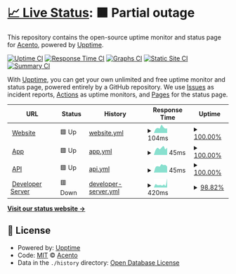 # [📈 Live Status](https://Team-Acento.github.io/status): <!--live status--> **🟧 Partial outage**

This repository contains the open-source uptime monitor and status page for [Acento](https://Team-Acento.github.io/status), powered by [Upptime](https://github.com/upptime/upptime).

[![Uptime CI](https://github.com/Team-Acento/status/workflows/Uptime%20CI/badge.svg)](https://github.com/Team-Acento/status/actions?query=workflow%3A%22Uptime+CI%22)
[![Response Time CI](https://github.com/Team-Acento/status/workflows/Response%20Time%20CI/badge.svg)](https://github.com/Team-Acento/status/actions?query=workflow%3A%22Response+Time+CI%22)
[![Graphs CI](https://github.com/Team-Acento/status/workflows/Graphs%20CI/badge.svg)](https://github.com/Team-Acento/status/actions?query=workflow%3A%22Graphs+CI%22)
[![Static Site CI](https://github.com/Team-Acento/status/workflows/Static%20Site%20CI/badge.svg)](https://github.com/Team-Acento/status/actions?query=workflow%3A%22Static+Site+CI%22)
[![Summary CI](https://github.com/Team-Acento/status/workflows/Summary%20CI/badge.svg)](https://github.com/Team-Acento/status/actions?query=workflow%3A%22Summary+CI%22)

With [Upptime](https://upptime.js.org), you can get your own unlimited and free uptime monitor and status page, powered entirely by a GitHub repository. We use [Issues](https://github.com/Team-Acento/status/issues) as incident reports, [Actions](https://github.com/Team-Acento/status/actions) as uptime monitors, and [Pages](https://Team-Acento.github.io/status) for the status page.

<!--start: status pages-->
<!-- This summary is generated by Upptime (https://github.com/upptime/upptime) -->
<!-- Do not edit this manually, your changes will be overwritten -->
<!-- prettier-ignore -->
| URL | Status | History | Response Time | Uptime |
| --- | ------ | ------- | ------------- | ------ |
| <img alt="" src="https://icons.duckduckgo.com/ip3/acento.us.ico" height="13"> [Website](https://acento.us/) | 🟩 Up | [website.yml](https://github.com/Team-Acento/status/commits/HEAD/history/website.yml) | <details><summary><img alt="Response time graph" src="./graphs/website/response-time-week.png" height="20"> 104ms</summary><br><a href="https://Team-Acento.github.io/status/history/website"><img alt="Response time 140" src="https://img.shields.io/endpoint?url=https%3A%2F%2Fraw.githubusercontent.com%2FTeam-Acento%2Fstatus%2FHEAD%2Fapi%2Fwebsite%2Fresponse-time.json"></a><br><a href="https://Team-Acento.github.io/status/history/website"><img alt="24-hour response time 92" src="https://img.shields.io/endpoint?url=https%3A%2F%2Fraw.githubusercontent.com%2FTeam-Acento%2Fstatus%2FHEAD%2Fapi%2Fwebsite%2Fresponse-time-day.json"></a><br><a href="https://Team-Acento.github.io/status/history/website"><img alt="7-day response time 104" src="https://img.shields.io/endpoint?url=https%3A%2F%2Fraw.githubusercontent.com%2FTeam-Acento%2Fstatus%2FHEAD%2Fapi%2Fwebsite%2Fresponse-time-week.json"></a><br><a href="https://Team-Acento.github.io/status/history/website"><img alt="30-day response time 140" src="https://img.shields.io/endpoint?url=https%3A%2F%2Fraw.githubusercontent.com%2FTeam-Acento%2Fstatus%2FHEAD%2Fapi%2Fwebsite%2Fresponse-time-month.json"></a><br><a href="https://Team-Acento.github.io/status/history/website"><img alt="1-year response time 140" src="https://img.shields.io/endpoint?url=https%3A%2F%2Fraw.githubusercontent.com%2FTeam-Acento%2Fstatus%2FHEAD%2Fapi%2Fwebsite%2Fresponse-time-year.json"></a></details> | <details><summary><a href="https://Team-Acento.github.io/status/history/website">100.00%</a></summary><a href="https://Team-Acento.github.io/status/history/website"><img alt="All-time uptime 100.00%" src="https://img.shields.io/endpoint?url=https%3A%2F%2Fraw.githubusercontent.com%2FTeam-Acento%2Fstatus%2FHEAD%2Fapi%2Fwebsite%2Fuptime.json"></a><br><a href="https://Team-Acento.github.io/status/history/website"><img alt="24-hour uptime 100.00%" src="https://img.shields.io/endpoint?url=https%3A%2F%2Fraw.githubusercontent.com%2FTeam-Acento%2Fstatus%2FHEAD%2Fapi%2Fwebsite%2Fuptime-day.json"></a><br><a href="https://Team-Acento.github.io/status/history/website"><img alt="7-day uptime 100.00%" src="https://img.shields.io/endpoint?url=https%3A%2F%2Fraw.githubusercontent.com%2FTeam-Acento%2Fstatus%2FHEAD%2Fapi%2Fwebsite%2Fuptime-week.json"></a><br><a href="https://Team-Acento.github.io/status/history/website"><img alt="30-day uptime 100.00%" src="https://img.shields.io/endpoint?url=https%3A%2F%2Fraw.githubusercontent.com%2FTeam-Acento%2Fstatus%2FHEAD%2Fapi%2Fwebsite%2Fuptime-month.json"></a><br><a href="https://Team-Acento.github.io/status/history/website"><img alt="1-year uptime 100.00%" src="https://img.shields.io/endpoint?url=https%3A%2F%2Fraw.githubusercontent.com%2FTeam-Acento%2Fstatus%2FHEAD%2Fapi%2Fwebsite%2Fuptime-year.json"></a></details>
| <img alt="" src="https://icons.duckduckgo.com/ip3/acento.us.ico" height="13"> [App](https://acento.us/app) | 🟩 Up | [app.yml](https://github.com/Team-Acento/status/commits/HEAD/history/app.yml) | <details><summary><img alt="Response time graph" src="./graphs/app/response-time-week.png" height="20"> 45ms</summary><br><a href="https://Team-Acento.github.io/status/history/app"><img alt="Response time 50" src="https://img.shields.io/endpoint?url=https%3A%2F%2Fraw.githubusercontent.com%2FTeam-Acento%2Fstatus%2FHEAD%2Fapi%2Fapp%2Fresponse-time.json"></a><br><a href="https://Team-Acento.github.io/status/history/app"><img alt="24-hour response time 49" src="https://img.shields.io/endpoint?url=https%3A%2F%2Fraw.githubusercontent.com%2FTeam-Acento%2Fstatus%2FHEAD%2Fapi%2Fapp%2Fresponse-time-day.json"></a><br><a href="https://Team-Acento.github.io/status/history/app"><img alt="7-day response time 45" src="https://img.shields.io/endpoint?url=https%3A%2F%2Fraw.githubusercontent.com%2FTeam-Acento%2Fstatus%2FHEAD%2Fapi%2Fapp%2Fresponse-time-week.json"></a><br><a href="https://Team-Acento.github.io/status/history/app"><img alt="30-day response time 50" src="https://img.shields.io/endpoint?url=https%3A%2F%2Fraw.githubusercontent.com%2FTeam-Acento%2Fstatus%2FHEAD%2Fapi%2Fapp%2Fresponse-time-month.json"></a><br><a href="https://Team-Acento.github.io/status/history/app"><img alt="1-year response time 50" src="https://img.shields.io/endpoint?url=https%3A%2F%2Fraw.githubusercontent.com%2FTeam-Acento%2Fstatus%2FHEAD%2Fapi%2Fapp%2Fresponse-time-year.json"></a></details> | <details><summary><a href="https://Team-Acento.github.io/status/history/app">100.00%</a></summary><a href="https://Team-Acento.github.io/status/history/app"><img alt="All-time uptime 100.00%" src="https://img.shields.io/endpoint?url=https%3A%2F%2Fraw.githubusercontent.com%2FTeam-Acento%2Fstatus%2FHEAD%2Fapi%2Fapp%2Fuptime.json"></a><br><a href="https://Team-Acento.github.io/status/history/app"><img alt="24-hour uptime 100.00%" src="https://img.shields.io/endpoint?url=https%3A%2F%2Fraw.githubusercontent.com%2FTeam-Acento%2Fstatus%2FHEAD%2Fapi%2Fapp%2Fuptime-day.json"></a><br><a href="https://Team-Acento.github.io/status/history/app"><img alt="7-day uptime 100.00%" src="https://img.shields.io/endpoint?url=https%3A%2F%2Fraw.githubusercontent.com%2FTeam-Acento%2Fstatus%2FHEAD%2Fapi%2Fapp%2Fuptime-week.json"></a><br><a href="https://Team-Acento.github.io/status/history/app"><img alt="30-day uptime 100.00%" src="https://img.shields.io/endpoint?url=https%3A%2F%2Fraw.githubusercontent.com%2FTeam-Acento%2Fstatus%2FHEAD%2Fapi%2Fapp%2Fuptime-month.json"></a><br><a href="https://Team-Acento.github.io/status/history/app"><img alt="1-year uptime 100.00%" src="https://img.shields.io/endpoint?url=https%3A%2F%2Fraw.githubusercontent.com%2FTeam-Acento%2Fstatus%2FHEAD%2Fapi%2Fapp%2Fuptime-year.json"></a></details>
| <img alt="" src="https://icons.duckduckgo.com/ip3/acento.us.ico" height="13"> [API](https://acento.us/api/v1) | 🟩 Up | [api.yml](https://github.com/Team-Acento/status/commits/HEAD/history/api.yml) | <details><summary><img alt="Response time graph" src="./graphs/api/response-time-week.png" height="20"> 45ms</summary><br><a href="https://Team-Acento.github.io/status/history/api"><img alt="Response time 52" src="https://img.shields.io/endpoint?url=https%3A%2F%2Fraw.githubusercontent.com%2FTeam-Acento%2Fstatus%2FHEAD%2Fapi%2Fapi%2Fresponse-time.json"></a><br><a href="https://Team-Acento.github.io/status/history/api"><img alt="24-hour response time 40" src="https://img.shields.io/endpoint?url=https%3A%2F%2Fraw.githubusercontent.com%2FTeam-Acento%2Fstatus%2FHEAD%2Fapi%2Fapi%2Fresponse-time-day.json"></a><br><a href="https://Team-Acento.github.io/status/history/api"><img alt="7-day response time 45" src="https://img.shields.io/endpoint?url=https%3A%2F%2Fraw.githubusercontent.com%2FTeam-Acento%2Fstatus%2FHEAD%2Fapi%2Fapi%2Fresponse-time-week.json"></a><br><a href="https://Team-Acento.github.io/status/history/api"><img alt="30-day response time 52" src="https://img.shields.io/endpoint?url=https%3A%2F%2Fraw.githubusercontent.com%2FTeam-Acento%2Fstatus%2FHEAD%2Fapi%2Fapi%2Fresponse-time-month.json"></a><br><a href="https://Team-Acento.github.io/status/history/api"><img alt="1-year response time 52" src="https://img.shields.io/endpoint?url=https%3A%2F%2Fraw.githubusercontent.com%2FTeam-Acento%2Fstatus%2FHEAD%2Fapi%2Fapi%2Fresponse-time-year.json"></a></details> | <details><summary><a href="https://Team-Acento.github.io/status/history/api">100.00%</a></summary><a href="https://Team-Acento.github.io/status/history/api"><img alt="All-time uptime 100.00%" src="https://img.shields.io/endpoint?url=https%3A%2F%2Fraw.githubusercontent.com%2FTeam-Acento%2Fstatus%2FHEAD%2Fapi%2Fapi%2Fuptime.json"></a><br><a href="https://Team-Acento.github.io/status/history/api"><img alt="24-hour uptime 100.00%" src="https://img.shields.io/endpoint?url=https%3A%2F%2Fraw.githubusercontent.com%2FTeam-Acento%2Fstatus%2FHEAD%2Fapi%2Fapi%2Fuptime-day.json"></a><br><a href="https://Team-Acento.github.io/status/history/api"><img alt="7-day uptime 100.00%" src="https://img.shields.io/endpoint?url=https%3A%2F%2Fraw.githubusercontent.com%2FTeam-Acento%2Fstatus%2FHEAD%2Fapi%2Fapi%2Fuptime-week.json"></a><br><a href="https://Team-Acento.github.io/status/history/api"><img alt="30-day uptime 100.00%" src="https://img.shields.io/endpoint?url=https%3A%2F%2Fraw.githubusercontent.com%2FTeam-Acento%2Fstatus%2FHEAD%2Fapi%2Fapi%2Fuptime-month.json"></a><br><a href="https://Team-Acento.github.io/status/history/api"><img alt="1-year uptime 100.00%" src="https://img.shields.io/endpoint?url=https%3A%2F%2Fraw.githubusercontent.com%2FTeam-Acento%2Fstatus%2FHEAD%2Fapi%2Fapi%2Fuptime-year.json"></a></details>
| <img alt="" src="https://icons.duckduckgo.com/ip3/acento.sectly1.repl.co.ico" height="13"> [Developer Server](https://acento.sectly1.repl.co/) | 🟥 Down | [developer-server.yml](https://github.com/Team-Acento/status/commits/HEAD/history/developer-server.yml) | <details><summary><img alt="Response time graph" src="./graphs/developer-server/response-time-week.png" height="20"> 420ms</summary><br><a href="https://Team-Acento.github.io/status/history/developer-server"><img alt="Response time 355" src="https://img.shields.io/endpoint?url=https%3A%2F%2Fraw.githubusercontent.com%2FTeam-Acento%2Fstatus%2FHEAD%2Fapi%2Fdeveloper-server%2Fresponse-time.json"></a><br><a href="https://Team-Acento.github.io/status/history/developer-server"><img alt="24-hour response time 766" src="https://img.shields.io/endpoint?url=https%3A%2F%2Fraw.githubusercontent.com%2FTeam-Acento%2Fstatus%2FHEAD%2Fapi%2Fdeveloper-server%2Fresponse-time-day.json"></a><br><a href="https://Team-Acento.github.io/status/history/developer-server"><img alt="7-day response time 420" src="https://img.shields.io/endpoint?url=https%3A%2F%2Fraw.githubusercontent.com%2FTeam-Acento%2Fstatus%2FHEAD%2Fapi%2Fdeveloper-server%2Fresponse-time-week.json"></a><br><a href="https://Team-Acento.github.io/status/history/developer-server"><img alt="30-day response time 355" src="https://img.shields.io/endpoint?url=https%3A%2F%2Fraw.githubusercontent.com%2FTeam-Acento%2Fstatus%2FHEAD%2Fapi%2Fdeveloper-server%2Fresponse-time-month.json"></a><br><a href="https://Team-Acento.github.io/status/history/developer-server"><img alt="1-year response time 355" src="https://img.shields.io/endpoint?url=https%3A%2F%2Fraw.githubusercontent.com%2FTeam-Acento%2Fstatus%2FHEAD%2Fapi%2Fdeveloper-server%2Fresponse-time-year.json"></a></details> | <details><summary><a href="https://Team-Acento.github.io/status/history/developer-server">98.82%</a></summary><a href="https://Team-Acento.github.io/status/history/developer-server"><img alt="All-time uptime 99.65%" src="https://img.shields.io/endpoint?url=https%3A%2F%2Fraw.githubusercontent.com%2FTeam-Acento%2Fstatus%2FHEAD%2Fapi%2Fdeveloper-server%2Fuptime.json"></a><br><a href="https://Team-Acento.github.io/status/history/developer-server"><img alt="24-hour uptime 99.99%" src="https://img.shields.io/endpoint?url=https%3A%2F%2Fraw.githubusercontent.com%2FTeam-Acento%2Fstatus%2FHEAD%2Fapi%2Fdeveloper-server%2Fuptime-day.json"></a><br><a href="https://Team-Acento.github.io/status/history/developer-server"><img alt="7-day uptime 98.82%" src="https://img.shields.io/endpoint?url=https%3A%2F%2Fraw.githubusercontent.com%2FTeam-Acento%2Fstatus%2FHEAD%2Fapi%2Fdeveloper-server%2Fuptime-week.json"></a><br><a href="https://Team-Acento.github.io/status/history/developer-server"><img alt="30-day uptime 99.65%" src="https://img.shields.io/endpoint?url=https%3A%2F%2Fraw.githubusercontent.com%2FTeam-Acento%2Fstatus%2FHEAD%2Fapi%2Fdeveloper-server%2Fuptime-month.json"></a><br><a href="https://Team-Acento.github.io/status/history/developer-server"><img alt="1-year uptime 99.65%" src="https://img.shields.io/endpoint?url=https%3A%2F%2Fraw.githubusercontent.com%2FTeam-Acento%2Fstatus%2FHEAD%2Fapi%2Fdeveloper-server%2Fuptime-year.json"></a></details>

<!--end: status pages-->

[**Visit our status website →**](https://Team-Acento.github.io/status)

## 📄 License

- Powered by: [Upptime](https://github.com/upptime/upptime)
- Code: [MIT](./LICENSE) © [Acento](https://Team-Acento.github.io/status)
- Data in the `./history` directory: [Open Database License](https://opendatacommons.org/licenses/odbl/1-0/)
